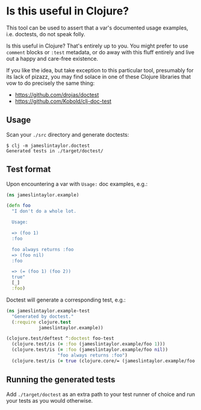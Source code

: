 # Is this useful in Clojure?

This tool can be used to assert that a var's documented usage examples, i.e. doctests, do not speak folly.

Is this useful in Clojure? That's entirely up to you. You might prefer to use `comment` blocks or `:test` metadata, or do away with this fluff entirely and live out a happy and care-free existence. 

If you like the idea, but take exception to this particular tool, presumably for its lack of pizazz, you may find solace in one of these Clojure libraries that vow to do precisely the same thing:
- https://github.com/drojas/doctest
- https://github.com/Kobold/clj-doc-test

## Usage

Scan your `./src` directory and generate doctests:

```
$ clj -m jameslintaylor.doctest
Generated tests in ./target/doctest/
```

## Test format

Upon encountering a var with `Usage:` doc examples, e.g.:

```clojure
(ns jameslintaylor.example)

(defn foo
  "I don't do a whole lot.

  Usage:

  => (foo 1)
  :foo

  foo always returns :foo
  => (foo nil)
  :foo

  => (= (foo 1) (foo 2))
  true"
  [_]
  :foo)
```

Doctest will generate a corresponding test, e.g.:

```clojure
(ns jameslintaylor.example-test
  "Generated by doctest."
  (:require clojure.test
            jameslintaylor.example))

(clojure.test/deftest ^:doctest foo-test
  (clojure.test/is (= :foo (jameslintaylor.example/foo 1)))
  (clojure.test/is (= :foo (jameslintaylor.example/foo nil))
                   "foo always returns :foo")
  (clojure.test/is (= true (clojure.core/= (jameslintaylor.example/foo 1) (jameslintaylor.example/foo 2)))))
```

## Running the generated tests

Add `./target/doctest` as an extra path to your test runner of choice and run your tests as you would otherwise.
